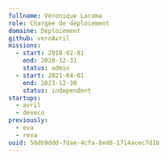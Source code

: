 ```yaml
---
fullname: Véronique Lacoma
role: Chargée de déploiement
domaine: Déploiement
github: veroAvril
missions:
  - start: 2018-02-01
    end: 2020-12-31
    status: admin
  - start: 2021-04-01
    end: 2023-12-30
    status: independent
startups:
  - avril
  - deveco
previously:
  - eva
  - reva
uuid: 58db9ddd-7dae-4cfa-8ed8-1714acec7d1b
---
```

